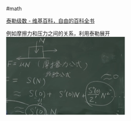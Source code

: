 #math 

[泰勒级数 - 维基百科，自由的百科全书](https://zh.wikipedia.org/wiki/%E6%B3%B0%E5%8B%92%E7%BA%A7%E6%95%B0)



例如摩擦力和压力之间的关系，利用泰勒展开![](img/Pasted%20image%2020231130195120.png)


